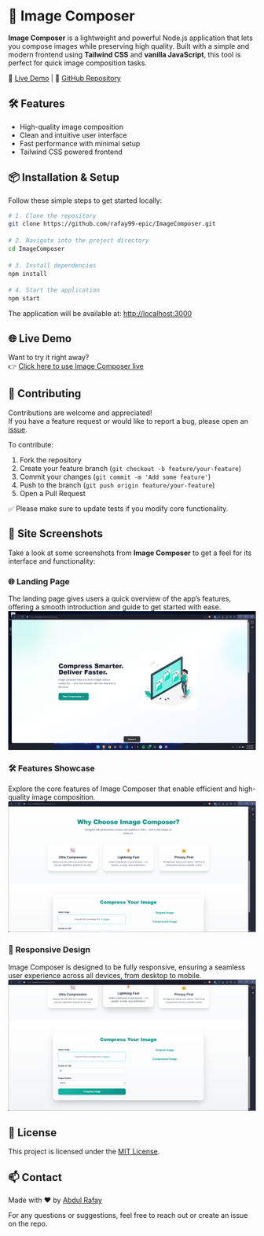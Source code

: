 # 🎨 Image Composer

**Image Composer** is a lightweight and powerful Node.js application that lets you compose images while preserving high quality. Built with a simple and modern frontend using **Tailwind CSS** and **vanilla JavaScript**, this tool is perfect for quick image composition tasks.

🚀 [Live Demo](https://imagecomposer-production.up.railway.app/) | 📂 [GitHub Repository](https://github.com/rafay99-epic/ImageComposer)

## 🛠️ Features

- High-quality image composition
- Clean and intuitive user interface
- Fast performance with minimal setup
- Tailwind CSS powered frontend

## 📦 Installation & Setup

Follow these simple steps to get started locally:

```bash
# 1. Clone the repository
git clone https://github.com/rafay99-epic/ImageComposer.git

# 2. Navigate into the project directory
cd ImageComposer

# 3. Install dependencies
npm install

# 4. Start the application
npm start
```

The application will be available at: [http://localhost:3000](http://localhost:3000)

## 🌐 Live Demo

Want to try it right away?  
👉 [Click here to use Image Composer live](https://imagecomposer-production.up.railway.app/)

## 🤝 Contributing

Contributions are welcome and appreciated!  
If you have a feature request or would like to report a bug, please open an [issue](https://github.com/rafay99-epic/ImageComposer/issues).

To contribute:

1. Fork the repository
2. Create your feature branch (`git checkout -b feature/your-feature`)
3. Commit your changes (`git commit -m 'Add some feature'`)
4. Push to the branch (`git push origin feature/your-feature`)
5. Open a Pull Request

✅ Please make sure to update tests if you modify core functionality.

## 📸 Site Screenshots

Take a look at some screenshots from **Image Composer** to get a feel for its interface and functionality:

### 🌐 **Landing Page**

The landing page gives users a quick overview of the app’s features, offering a smooth introduction and guide to get started with ease.
![Landing Page](./public/assets/img/screenshot_1.png)

### 🛠️ **Features Showcase**

Explore the core features of Image Composer that enable efficient and high-quality image composition.  
![Features Showcase](./public/assets/img/screenshot_2.png)

### 📱 **Responsive Design**

Image Composer is designed to be fully responsive, ensuring a seamless user experience across all devices, from desktop to mobile.  
![Responsive Design](./public/assets/img/screenshot_3.png)

## 📄 License

This project is licensed under the [MIT License](./LICENSE).

## 📫 Contact

Made with ❤️ by [Abdul Rafay](https://rafay99.com)

For any questions or suggestions, feel free to reach out or create an issue on the repo.
